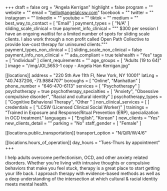 +++
draft = false
org = "Angela Kerrigan"
highlight = false
program = ""
website = ""
email = "hello@angelalcsw.com"
facebook = ""
twitter = ""
instagram = ""
linkedin = ""
youtube = ""
tiktok = ""
medium = ""
best_way_to_contact = [ "Email" ]
payment_types = [ "N/A" ]
sliding_scale_clinical = true
payment_info_clinical = """
$300 per session
I have an ongoing waitlist for a limited number of spots for sliding scale clients. 
I also work through a non profit called Open Path Collective to provide low-cost therapy for uninsured clients."""
payment_types_non_clinical = [ ]
sliding_scale_non_clinical = false
payment_info_non_clinical = ""
ada_compliant = true
telehealth = "Yes"
tags = [ "individual" ]
client_requirements = ""
age_groups = [ "Adults (19 to 64)" ]
image = "/img/JOI_5653-1 copy - Angela Han Kerrigan.jpg"

[[locations]]
address = "220 5th Ave 11th Fl, New York, NY 10001"
latLng = "40.7437206, -73.9884707"
boroughs = [ "Online", "Manhattan" ]
phone_number = "646-470-6113"
services = [ "Psychotherapy" ]
psychotherapy = true
psychotherapy_specialties = [
  "Anxiety",
  "Obsessive compulsive disorder",
  "Racial and cultural identity"
]
psychotherapy_types = [ "Cognitive Behavioral Therapy", "Other " ]
non_clinical_services = [ ]
credentials = [ "LCSW (Licensed Clinical Social Worker)" ]
trainings = "Trained in Exposure and Response/Ritual Prevention (ERP), specialization in OCD treatment."
languages = [ "English", "Korean" ]
new_clients = "Yes"
new_clients_detail = ""
parking = "No"
staff_gender = [ "Female" ]

  [[locations.public_transportation]]
  transport_option = "N/Q/R/W/4/6"

  [[locations.hours_of_operation]]
  day_hours = "Tues-Thurs by appointment"
+++

I help adults overcome perfectionism, OCD, and other anxiety related disorders. Whether you're living with intrusive thoughts or compulsive behaviors that make you feel stuck, therapy is a great place to start getting your life back. I approach therapy with evidence-based methods as well as a deep understanding of the intersection at which cultural & racial identity meets mental health.
